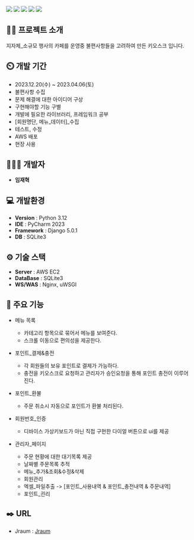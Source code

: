 <p><img src="https://img.shields.io/badge/django-092E20?style=flat&logo=django&logoColor=white">
<img src="https://img.shields.io/badge/python-3776AB?style=flat&logo=python&logoColor=white">
<img src="https://img.shields.io/badge/javascript-F7DF1E?style=flat&logo=javascript&logoColor=black">
<img src="https://img.shields.io/badge/jquery-0769AD?style=flat&logo=jquery&logoColor=white">
<img src="https://img.shields.io/badge/css-1572B6?style=flat&logo=css3&logoColor=white">
</p>

## 👨‍🏫 프로젝트 소개
지자체_소규모 행사의 카페를 운영중 불편사항들을 고려하여 만든 키오스크 입니다.

## ⏲️ 개발 기간 
- 2023.12.20(수) ~ 2023.04.06(토)
- 불편사항 수집
- 문제 해결에 대한 아이디어 구상
- 구현해야할 기능 구별
- 개발에 필요한 라이브러리, 프레임워크 공부
- [회원명단, 메뉴_데이터]_수집
- 테스트, 수정
- AWS 배포
- 현장 사용
  
## 🧑‍🤝‍🧑 개발자
- **임재혁**

## 💻 개발환경
- **Version** : Python 3.12
- **IDE** : PyCharm 2023
- **Framework** : Django 5.0.1
- **DB** : SQLite3

## ⚙️ 기술 스택
- **Server** : AWS EC2
- **DataBase** : SQLite3
- **WS/WAS** : Nginx, uWSGI


## 📌 주요 기능
- 메뉴 목록
  - 카테고리 항목으로 묶어서 메뉴를 보여준다.
  - 스크롤 이동으로 편의성을 제공한다.
- 포인트_결제&충전
   - 각 회원들의 보유 포인트로 결제가 가능하다.
   - 충전을 키오스크로 요청하고 관리자가 승인요청을 통해 포인트 충전이 이루어진다.
- 포인트_환불
   - 주문 취소시 자동으로 포인트가 환불 처리된다.
- 회원번호_인증
   - 디바이스 가상키보드가 아닌 직접 구현한 다이얼 버튼으로 ui를 제공

- 관리자_페이지
   - 주문 현황에 대한 대기목록 제공
   - 날짜별 주문목록 추적
   - 메뉴_추가&조회&수정&삭제
   - 회원관리
   - 엑셀_파일추출 -> [포인트_사용내역 & 포인트_충전내역 & 주문내역]
   - 포인트_괸리



## ✒️ URL
- Jraum : <a href="http://j-raum.duckdns.org/" target="_blank">Jraum</a>


